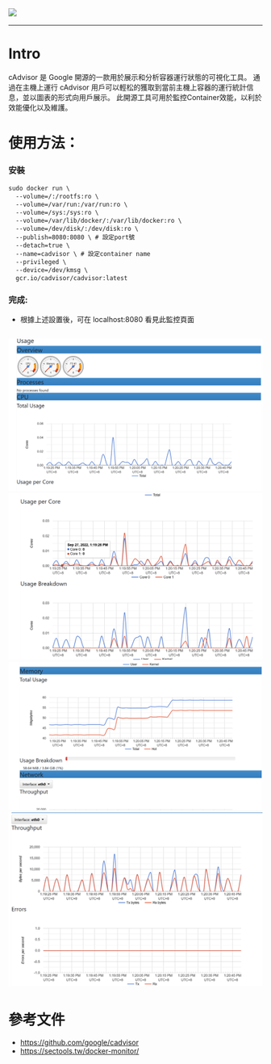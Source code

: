 <img src="https://raw.githubusercontent.com/google/cadvisor/master/logo.png" width=600>  

----
# Intro

cAdvisor 是 Google 開源的一款用於展示和分析容器運行狀態的可視化工具。
通過在主機上運行 cAdvisor 用戶可以輕松的獲取到當前主機上容器的運行統計信息，並以圖表的形式向用戶展示。
此開源工具可用於監控Container效能，以利於效能優化以及維護。

# 使用方法：
### 安裝
```
sudo docker run \
  --volume=/:/rootfs:ro \
  --volume=/var/run:/var/run:ro \
  --volume=/sys:/sys:ro \
  --volume=/var/lib/docker/:/var/lib/docker:ro \
  --volume=/dev/disk/:/dev/disk:ro \
  --publish=8080:8080 \ # 設定port號
  --detach=true \
  --name=cadvisor \ # 設定container name
  --privileged \
  --device=/dev/kmsg \
  gcr.io/cadvisor/cadvisor:latest
```
### 完成:
- 根據上述設置後，可在 localhost:8080 看見此監控頁面  

![image.png](cAdvisor/1.png)
![image.png](cAdvisor/2.png)
![image.png](cAdvisor/3.png)
![image.png](cAdvisor/4.png)
----
# 參考文件
- https://github.com/google/cadvisor
- https://sectools.tw/docker-monitor/
